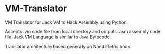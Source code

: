 # VM-Translator
VM Translator for Jack VM to Hack Assembly using Python.

Accepts .vm code file from local directory and outputs .asm assembly code file. Jack VM Language is similar to Java Bytecode

Translator architecture based generally on Nand2Tetris book
